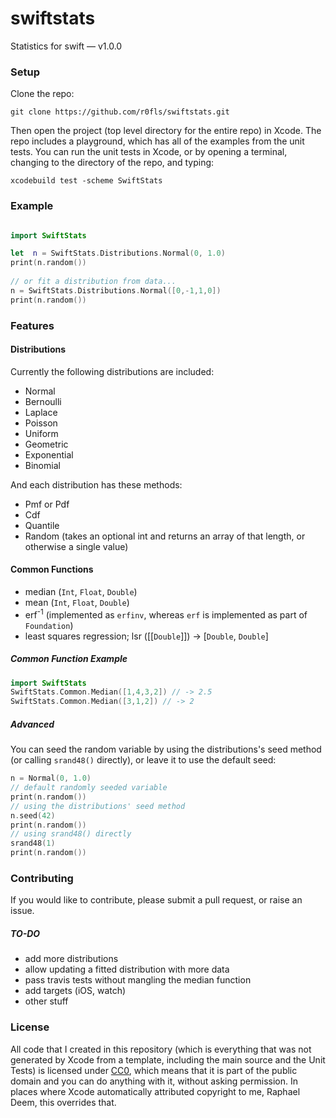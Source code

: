 # swiftstats
Statistics for swift &mdash; v1.0.0

### Setup
Clone the repo:
    
    git clone https://github.com/r0fls/swiftstats.git

Then open the project (top level directory for the entire repo) in Xcode. The repo includes a playground, which has all of the examples from the unit tests. You can run the unit tests in Xcode, or by opening a terminal, changing to the directory of the repo, and typing:

    xcodebuild test -scheme SwiftStats

### Example
```swift

import SwiftStats

let  n = SwiftStats.Distributions.Normal(0, 1.0)
print(n.random())
    
// or fit a distribution from data...
n = SwiftStats.Distributions.Normal([0,-1,1,0])
print(n.random())
```
### Features
#### Distributions
Currently the following distributions are included: 
- Normal
- Bernoulli 
- Laplace 
- Poisson
- Uniform
- Geometric
- Exponential
- Binomial

And each distribution has these methods:
- Pmf or Pdf
- Cdf
- Quantile
- Random (takes an optional int and returns an array of that length, or otherwise a single value) 

#### Common Functions
- median (`Int`, `Float`, `Double`)
- mean (`Int`, `Float`, `Double`)
- erf<sup>-1</sup> (implemented as `erfinv`, whereas `erf` is implemented as part of `Foundation`)
- least squares regression; lsr ([[`Double`]]) -> [`Double`, `Double`]

##### Common Function Example
```swift
import SwiftStats
SwiftStats.Common.Median([1,4,3,2]) // -> 2.5
SwiftStats.Common.Median([3,1,2]) // -> 2
```

##### Advanced
You can seed the random variable by using the distributions's seed method (or calling `srand48()` directly), or leave it to use the default seed:
```swift
n = Normal(0, 1.0)
// default randomly seeded variable
print(n.random())
// using the distributions' seed method
n.seed(42)
print(n.random())
// using srand48() directly
srand48(1)
print(n.random())
```

### Contributing
If you would like to contribute, please submit a pull request, or raise an issue.

##### TO-DO
- add more distributions
- allow updating a fitted distribution with more data
- pass travis tests without mangling the median function
- add targets (iOS, watch)
- other stuff

### License
All code that I created in this repository (which is everything that was not generated by Xcode from a template, including the main source and the Unit Tests) is licensed under [CC0](https://creativecommons.org/publicdomain/zero/1.0/), which means that it is part of the public domain and you can do anything with it, without asking permission. In places where Xcode automatically attributed copyright to me, Raphael Deem, this overrides that.
